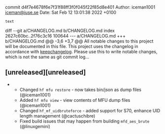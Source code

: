 commit d4f7e4678f6e7f31f88ff3f0f045f22f85d8e401
Author: iceman1001 <iceman@iuse.se>
Date:   Sat Feb 12 13:01:38 2022 +0100

    text

diff --git a/CHANGELOG.md b/CHANGELOG.md
index 2627c60bc..2f76c3c16 100644
--- a/CHANGELOG.md
+++ b/CHANGELOG.md
@@ -3,6 +3,7 @@ All notable changes to this project will be documented in this file.
 This project uses the changelog in accordance with [keepchangelog](http://keepachangelog.com/). Please use this to write notable changes, which is not the same as git commit log...
 
 ## [unreleased][unreleased]
+ - Changed `hf mfu restore` - now takes bin/json as dump files (@iceman1001)
  - Added `hf mfu view` - view contents of MFU dump files (@iceman1001)
  - Changed `hf_mf_uidbruteforce` - added support for S70, enhance UID length management (@cactuschibre)
  - Fixed build issues that may happen from building `mfd_aes_brute` (@linuxgemini)
